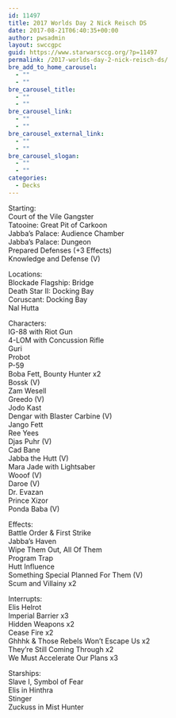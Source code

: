 ```yaml
---
id: 11497
title: 2017 Worlds Day 2 Nick Reisch DS
date: 2017-08-21T06:40:35+00:00
author: pwsadmin
layout: swccgpc
guid: https://www.starwarsccg.org/?p=11497
permalink: /2017-worlds-day-2-nick-reisch-ds/
bre_add_to_home_carousel:
  - ""
  - ""
bre_carousel_title:
  - ""
  - ""
bre_carousel_link:
  - ""
  - ""
bre_carousel_external_link:
  - ""
  - ""
bre_carousel_slogan:
  - ""
  - ""
categories:
  - Decks
---
```

Starting:  
Court of the Vile Gangster  
Tatooine: Great Pit of Carkoon  
Jabba&#8217;s Palace: Audience Chamber  
Jabba&#8217;s Palace: Dungeon  
Prepared Defenses (+3 Effects)  
Knowledge and Defense (V)

Locations:  
Blockade Flagship: Bridge  
Death Star II: Docking Bay  
Coruscant: Docking Bay  
Nal Hutta

Characters:  
IG-88 with Riot Gun  
4-LOM with Concussion Rifle  
Guri  
Probot  
P-59  
Boba Fett, Bounty Hunter x2  
Bossk (V)  
Zam Wesell  
Greedo (V)  
Jodo Kast  
Dengar with Blaster Carbine (V)  
Jango Fett  
Ree Yees  
Djas Puhr (V)  
Cad Bane  
Jabba the Hutt (V)  
Mara Jade with Lightsaber  
Wooof (V)  
Daroe (V)  
Dr. Evazan  
Prince Xizor  
Ponda Baba (V)

Effects:  
Battle Order & First Strike  
Jabba&#8217;s Haven  
Wipe Them Out, All Of Them  
Program Trap  
Hutt Influence  
Something Special Planned For Them (V)  
Scum and Villainy x2

Interrupts:  
Elis Helrot  
Imperial Barrier x3  
Hidden Weapons x2  
Cease Fire x2  
Ghhhk & Those Rebels Won&#8217;t Escape Us x2  
They&#8217;re Still Coming Through x2  
We Must Accelerate Our Plans x3

Starships:  
Slave I, Symbol of Fear  
Elis in Hinthra  
Stinger  
Zuckuss in Mist Hunter